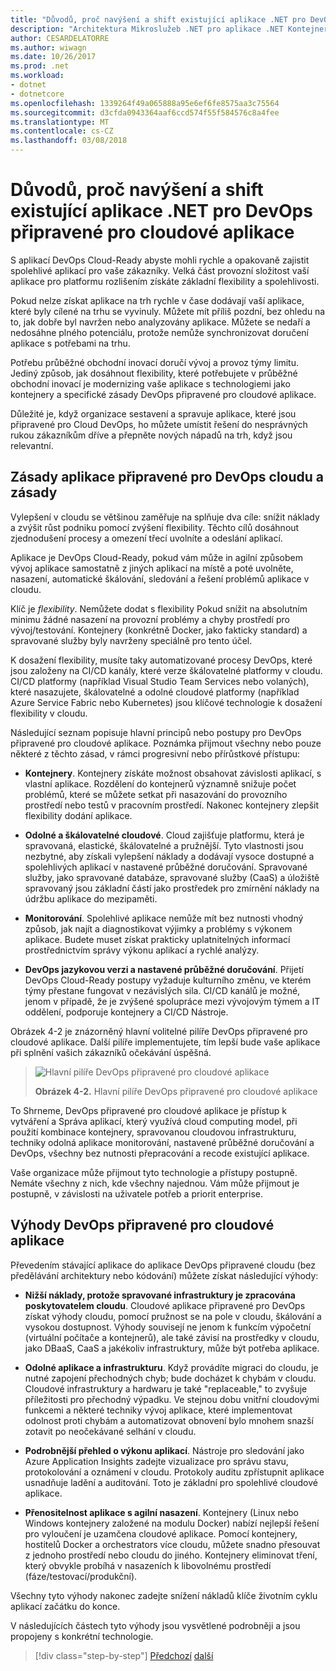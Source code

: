 ```yaml
---
title: "Důvodů, proč navýšení a shift existující aplikace .NET pro DevOps připravené pro cloudové aplikace"
description: "Architektura Mikroslužeb .NET pro aplikace .NET Kontejnerizované | Důvodů, proč navýšení a shift existující aplikace .NET pro DevOps připravené pro cloudové aplikace"
author: CESARDELATORRE
ms.author: wiwagn
ms.date: 10/26/2017
ms.prod: .net
ms.workload:
- dotnet
- dotnetcore
ms.openlocfilehash: 1339264f49a065888a95e6ef6fe8575aa3c75564
ms.sourcegitcommit: d3cfda0943364aaf6ccd574f55f584576c8a4fee
ms.translationtype: MT
ms.contentlocale: cs-CZ
ms.lasthandoff: 03/08/2018
---
```

# <a name="reasons-to-lift-and-shift-existing-net-apps-to-cloud-devops-ready-applications"></a>Důvodů, proč navýšení a shift existující aplikace .NET pro DevOps připravené pro cloudové aplikace

S aplikací DevOps Cloud-Ready abyste mohli rychle a opakovaně zajistit spolehlivé aplikací pro vaše zákazníky. Velká část provozní složitost vaší aplikace pro platformu rozlišením získáte základní flexibility a spolehlivosti.

Pokud nelze získat aplikace na trh rychle v čase dodávají vaší aplikace, které byly cílené na trhu se vyvinuly. Můžete mít příliš pozdní, bez ohledu na to, jak dobře byl navržen nebo analyzovány aplikace. Můžete se nedaří a nedosáhne plného potenciálu, protože nemůže synchronizovat doručení aplikace s potřebami na trhu.

Potřebu průběžné obchodní inovací doručí vývoj a provoz týmy limitu. Jediný způsob, jak dosáhnout flexibility, které potřebujete v průběžné obchodní inovací je modernizing vaše aplikace s technologiemi jako kontejnery a specifické zásady DevOps připravené pro cloudové aplikace.

Důležité je, když organizace sestavení a spravuje aplikace, které jsou připravené pro Cloud DevOps, ho můžete umístit řešení do nesprávných rukou zákazníkům dříve a přepněte nových nápadů na trh, když jsou relevantní.

## <a name="cloud-devops-ready-application-principles-and-tenets"></a>Zásady aplikace připravené pro DevOps cloudu a zásady 

Vylepšení v cloudu se většinou zaměřuje na splňuje dva cíle: snížit náklady a zvýšit růst podniku pomocí zvýšení flexibility. Těchto cílů dosáhnout zjednodušení procesy a omezení třecí uvolníte a odeslání aplikací.

Aplikace je DevOps Cloud-Ready, pokud vám může in agilní způsobem vývoj aplikace samostatně z jiných aplikací na místě a poté uvolněte, nasazení, automatické škálování, sledování a řešení problémů aplikace v cloudu.

Klíč je *flexibility*. Nemůžete dodat s flexibility Pokud snížit na absolutním minimu žádné nasazení na provozní problémy a chyby prostředí pro vývoj/testování. Kontejnery (konkrétně Docker, jako fakticky standard) a spravované služby byly navrženy speciálně pro tento účel.

K dosažení flexibility, musíte taky automatizované procesy DevOps, které jsou založeny na CI/CD kanály, které verze škálovatelné platformy v cloudu. CI/CD platformy (například Visual Studio Team Services nebo volaných), které nasazujete, škálovatelné a odolné cloudové platformy (například Azure Service Fabric nebo Kubernetes) jsou klíčové technologie k dosažení flexibility v cloudu.

Následující seznam popisuje hlavní principů nebo postupy pro DevOps připravené pro cloudové aplikace. Poznámka přijmout všechny nebo pouze některé z těchto zásad, v rámci progresivní nebo přírůstkové přístupu:

-   **Kontejnery**. Kontejnery získáte možnost obsahovat závislosti aplikací, s vlastní aplikace. Rozdělení do kontejnerů významně snižuje počet problémů, které se můžete setkat při nasazování do provozního prostředí nebo testů v pracovním prostředí. Nakonec kontejnery zlepšit flexibility dodání aplikace.

-   **Odolné a škálovatelné cloudové**. Cloud zajišťuje platformu, která je spravovaná, elastické, škálovatelné a pružnější. Tyto vlastnosti jsou nezbytné, aby získali vylepšení náklady a dodávají vysoce dostupné a spolehlivých aplikací v nastavené průběžné doručování. Spravované služby, jako spravované databáze, spravované služby (CaaS) a úložiště spravovaný jsou základní částí jako prostředek pro zmírnění náklady na údržbu aplikace do mezipaměti.

-   **Monitorování**. Spolehlivé aplikace nemůže mít bez nutnosti vhodný způsob, jak najít a diagnostikovat výjimky a problémy s výkonem aplikace. Budete muset získat prakticky uplatnitelných informací prostřednictvím správy výkonu aplikací a rychlé analýzy.

-   **DevOps jazykovou verzi a nastavené průběžné doručování**. Přijetí DevOps Cloud-Ready postupy vyžaduje kulturního změnu, ve kterém týmy přestane fungovat v nezávislých sila. CI/CD kanálů je možné, jenom v případě, že je zvýšené spolupráce mezi vývojovým týmem a IT oddělení, podporuje kontejnery a CI/CD Nástroje.

Obrázek 4-2 je znázorněný hlavní volitelné pilíře DevOps připravené pro cloudové aplikace. Další pilíře implementujete, tím lepší bude vaše aplikace při splnění vašich zákazníků očekávání úspěšná.

> ![Hlavní pilíře DevOps připravené pro cloudové aplikace](./media/image2.png)
>
> **Obrázek 4-2.** Hlavní pilíře DevOps připravené pro cloudové aplikace

To Shrneme, DevOps připravené pro cloudové aplikace je přístup k vytváření a Správa aplikací, který využívá cloud computing model, při použití kombinace kontejnery, spravovanou cloudovou infrastrukturu, techniky odolná aplikace monitorování, nastavené průběžné doručování a DevOps, všechny bez nutnosti přepracování a recode existující aplikace.

Vaše organizace může přijmout tyto technologie a přístupy postupně. Nemáte všechny z nich, kde všechny najednou. Vám může přijmout je postupně, v závislosti na uživatele potřeb a priorit enterprise.

## <a name="benefits-of-a-cloud-devops-ready-application"></a>Výhody DevOps připravené pro cloudové aplikace

Převedením stávající aplikace do aplikace DevOps připravené cloudu (bez předělávání architektury nebo kódování) můžete získat následující výhody:

-   **Nižší náklady, protože spravované infrastruktury je zpracována poskytovatelem cloudu**. Cloudové aplikace připravené pro DevOps získat výhody cloudu, pomocí pružnost se na pole v cloudu, škálování a vysokou dostupnost. Výhody souvisejí ne jenom k funkcím výpočetní (virtuální počítače a kontejnerů), ale také závisí na prostředky v cloudu, jako DBaaS, CaaS a jakékoliv infrastruktury, může být potřeba aplikace.

-   **Odolné aplikace a infrastrukturu**. Když provádíte migraci do cloudu, je nutné zapojení přechodných chyb; bude docházet k chybám v cloudu. Cloudové infrastruktury a hardwaru je také "replaceable," to zvyšuje příležitosti pro přechodný výpadku. Ve stejnou dobu vnitřní cloudovými funkcemi a některé techniky vývoj aplikace, které implementovat odolnost proti chybám a automatizovat obnovení bylo mnohem snazší zotavit po neočekávané selhání v cloudu.

-   **Podrobnější přehled o výkonu aplikací**. Nástroje pro sledování jako Azure Application Insights zadejte vizualizace pro správu stavu, protokolování a oznámení v cloudu. Protokoly auditu zpřístupnit aplikace usnadňuje ladění a auditování. Toto je základní pro spolehlivé cloudové aplikace.

-   **Přenositelnost aplikace s agilní nasazení**. Kontejnery (Linux nebo Windows kontejnery založené na modulu Docker) nabízí nejlepší řešení pro vyloučení je uzamčena cloudové aplikace. Pomocí kontejnery, hostitelů Docker a orchestrators více cloudu, můžete snadno přesouvat z jednoho prostředí nebo cloudu do jiného. Kontejnery eliminovat tření, který obvykle probíhá v nasazeních k libovolnému prostředí (fáze/testovací/produkční).

Všechny tyto výhody nakonec zadejte snížení nákladů klíče životním cyklu aplikací začátku do konce.

V následujících částech tyto výhody jsou vysvětlené podrobněji a jsou propojeny s konkrétní technologie.

>[!div class="step-by-step"]
[Předchozí](index.md)
[další](microsoft-technologies-in-cloud-devops-ready-applications.md)
